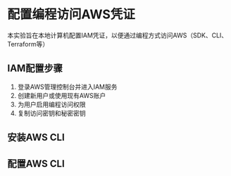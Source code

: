 # 配置编程访问AWS凭证

本实验旨在本地计算机配置IAM凭证，以便通过编程方式访问AWS（SDK、CLI、Terraform等）

## IAM配置步骤
1. 登录AWS管理控制台并进入IAM服务
2. 创建新用户或使用现有AWS账户
3. 为用户启用编程访问权限
4. 复制访问密钥和秘密密钥

## 安装AWS CLI
## 配置AWS CLI
